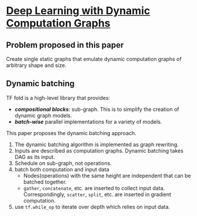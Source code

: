 # [Deep Learning with Dynamic Computation Graphs](https://arxiv.org/abs/1702.02181)

## Problem proposed in this paper

Create single static graphs that emulate dynamic computation graphs of arbitrary shape and size.

## Dynamic batching

TF fold is a high-level library that provides:
- _**compositional blocks**_: sub-graph. This is to simplify the creation of dynamic graph models.
- _**batch-wise**_ parallel implementations for a variety of models.

This paper proposes the dynamic batching approach.

1. The dynamic batching algorithm is implemented as graph rewriting.
1. Inputs are described as computation graphs. Dynamic batching takes DAG as its input.
1. Schedule on sub-graph, not operations.
1. batch both computation and input data
    - Nodes(operations) with the same height are independent that can be batched together.
    - `gather`, `concatenate`, etc. are inserted to collect input data. Correspondingly, `scatter`, `split`, etc. are inserted in gradient computation.
1. use `tf.while_op` to iterate over depth which relies on input data.
